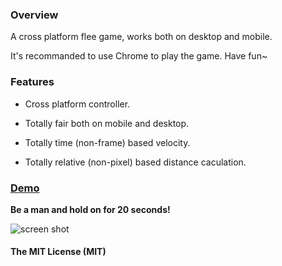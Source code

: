 ### Overview

A cross platform flee game, works both on desktop and mobile.

It's recommanded to use Chrome to play the game. Have fun~

### Features

* Cross platform controller.

* Totally fair both on mobile and desktop.

* Totally time (non-frame) based velocity.

* Totally relative (non-pixel) based distance caculation.

### [Demo][1]

**Be a man and hold on for 20 seconds!**

![screen shot][2]

#### The MIT License (MIT)


  [1]: http://flee.ysmood.org/
  [2]: https://raw.github.com/ysmood/flee/master/docs/img/screenshot.jpg